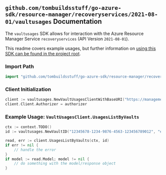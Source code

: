
## `github.com/tombuildsstuff/go-azure-sdk/resource-manager/recoveryservices/2021-08-01/vaultusages` Documentation

The `vaultusages` SDK allows for interaction with the Azure Resource Manager Service `recoveryservices` (API Version `2021-08-01`).

This readme covers example usages, but further information on [using this SDK can be found in the project root](https://github.com/tombuildsstuff/go-azure-sdk/tree/main/docs).

### Import Path

```go
import "github.com/tombuildsstuff/go-azure-sdk/resource-manager/recoveryservices/2021-08-01/vaultusages"
```


### Client Initialization

```go
client := vaultusages.NewVaultUsagesClientWithBaseURI("https://management.azure.com")
client.Client.Authorizer = authorizer
```


### Example Usage: `VaultUsagesClient.UsagesListByVaults`

```go
ctx := context.TODO()
id := vaultusages.NewVaultID("12345678-1234-9876-4563-123456789012", "example-resource-group", "vaultValue")

read, err := client.UsagesListByVaults(ctx, id)
if err != nil {
	// handle the error
}
if model := read.Model; model != nil {
	// do something with the model/response object
}
```
